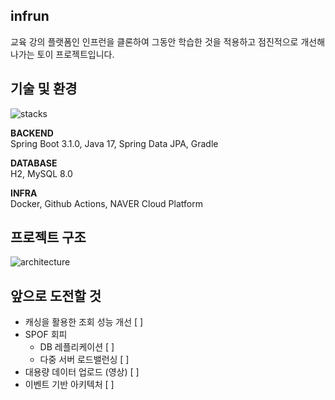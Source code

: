 ## infrun

교육 강의 플랫폼인 인프런을 클론하여 그동안 학습한 것을 적용하고 점진적으로 개선해나가는 토이 프로젝트입니다.

## 기술 및 환경

![stacks](https://github.com/f-lab-edu/infrun/assets/40778768/37f8fbbf-9c06-482a-bba3-40bb10195ff8)

**BACKEND**    
Spring Boot 3.1.0, Java 17, Spring Data JPA, Gradle   
      
**DATABASE**    
H2, MySQL 8.0   
      
**INFRA**    
Docker, Github Actions, NAVER Cloud Platform       

## 프로젝트 구조

![architecture](https://github.com/f-lab-edu/infrun/assets/40778768/42cc2d5f-11b3-4718-ab7e-a433d344aa4f)

## 앞으로 도전할 것

- 캐싱을 활용한 조회 성능 개선 [ ]
- SPOF 회피 
  - DB 레플리케이션 [ ]
  - 다중 서버 로드밸런싱 [ ]
- 대용량 데이터 업로드 (영상) [ ]
- 이벤트 기반 아키텍처 [ ]
